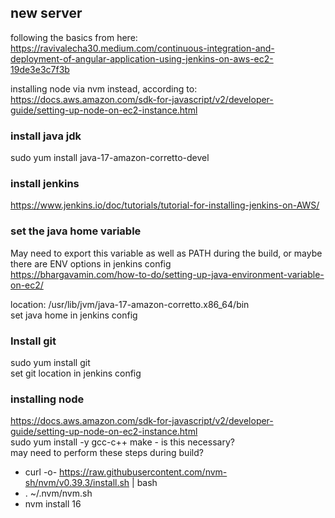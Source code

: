 ## new server
following the basics from here:  
https://ravivalecha30.medium.com/continuous-integration-and-deployment-of-angular-application-using-jenkins-on-aws-ec2-19de3e3c7f3b  

installing node via nvm instead, according to:  
https://docs.aws.amazon.com/sdk-for-javascript/v2/developer-guide/setting-up-node-on-ec2-instance.html  
  
  
### install java jdk
sudo yum install java-17-amazon-corretto-devel  

### install jenkins
https://www.jenkins.io/doc/tutorials/tutorial-for-installing-jenkins-on-AWS/  

### set the java home variable 
May need to export this variable as well as PATH during the build, or maybe there are ENV options in jenkins config  
https://bhargavamin.com/how-to-do/setting-up-java-environment-variable-on-ec2/  
  
location:
/usr/lib/jvm/java-17-amazon-corretto.x86_64/bin  
set java home in jenkins config  
  
### Install git
sudo yum install git  
set git location in jenkins config  
  
### installing node
https://docs.aws.amazon.com/sdk-for-javascript/v2/developer-guide/setting-up-node-on-ec2-instance.html  
sudo yum install -y gcc-c++ make - is this necessary?  
may need to perform these steps during build?
 - curl -o- https://raw.githubusercontent.com/nvm-sh/nvm/v0.39.3/install.sh | bash
 - . ~/.nvm/nvm.sh
 - nvm install 16
